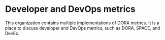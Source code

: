 # Developer and DevOps metrics

This organization contains multiple implementations of DORA metrics. It is a place to discuss developer and DevOps metrics, such as DORA, SPACE, and DevEx. 

